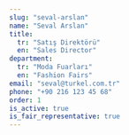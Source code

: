 ```yaml
---
slug: "seval-arslan"
name: "Seval Arslan"
title:
  tr: "Satış Direktörü"
  en: "Sales Director"
department:
  tr: "Moda Fuarları"
  en: "Fashion Fairs"
email: "seval@turkel.com.tr"
phone: "+90 216 123 45 68"
order: 1
is_active: true
is_fair_representative: true
---
```


